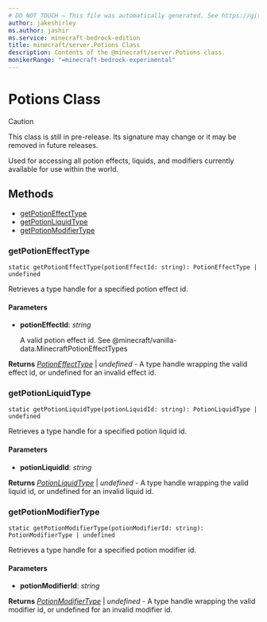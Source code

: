 ```yaml
---
# DO NOT TOUCH — This file was automatically generated. See https://github.com/mojang/minecraftapidocsgenerator to modify descriptions, examples, etc.
author: jakeshirley
ms.author: jashir
ms.service: minecraft-bedrock-edition
title: minecraft/server.Potions Class
description: Contents of the @minecraft/server.Potions class.
monikerRange: "=minecraft-bedrock-experimental"
---
```

# Potions Class

> [!CAUTION]
> This class is still in pre-release.  Its signature may change or it may be removed in future releases.

Used for accessing all potion effects, liquids, and modifiers currently available for use within the world.

## Methods
- [getPotionEffectType](#getpotioneffecttype)
- [getPotionLiquidType](#getpotionliquidtype)
- [getPotionModifierType](#getpotionmodifiertype)

### **getPotionEffectType**
`
static getPotionEffectType(potionEffectId: string): PotionEffectType | undefined
`

Retrieves a type handle for a specified potion effect id.

#### **Parameters**
- **potionEffectId**: *string*
  
  A valid potion effect id. See @minecraft/vanilla-data.MinecraftPotionEffectTypes

**Returns** [*PotionEffectType*](PotionEffectType.md) | *undefined* - A type handle wrapping the valid effect id, or undefined for an invalid effect id.

### **getPotionLiquidType**
`
static getPotionLiquidType(potionLiquidId: string): PotionLiquidType | undefined
`

Retrieves a type handle for a specified potion liquid id.

#### **Parameters**
- **potionLiquidId**: *string*

**Returns** [*PotionLiquidType*](PotionLiquidType.md) | *undefined* - A type handle wrapping the valid liquid id, or undefined for an invalid liquid id.

### **getPotionModifierType**
`
static getPotionModifierType(potionModifierId: string): PotionModifierType | undefined
`

Retrieves a type handle for a specified potion modifier id.

#### **Parameters**
- **potionModifierId**: *string*

**Returns** [*PotionModifierType*](PotionModifierType.md) | *undefined* - A type handle wrapping the valid modifier id, or undefined for an invalid modifier id.
